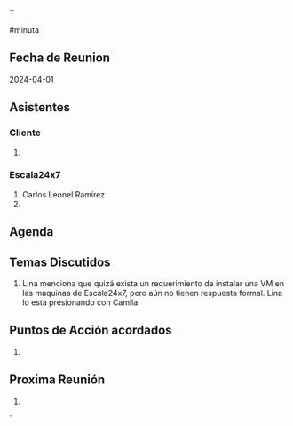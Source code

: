 ``

#minuta
## Fecha de Reunion
2024-04-01

## Asistentes

### Cliente
1. 
### Escala24x7
1. Carlos Leonel Ramírez
2. 

## Agenda

## Temas Discutidos
1. Lina menciona que quizá exista un requerimiento de instalar una VM en las maquinas de Escala24x7, pero aún no tienen respuesta formal. Lina lo esta presionando con Camila.

## Puntos de Acción acordados
1. 

## Proxima Reunión
1.  

`